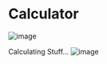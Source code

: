 # Calculator
![image](https://user-images.githubusercontent.com/87390245/178011676-6def2c45-c5b2-4337-93e9-20dd2609704d.png)

Calculating Stuff...
![image](https://user-images.githubusercontent.com/87390245/178011992-cc89ae75-647f-4f70-a37a-9899db8b7b27.png)


